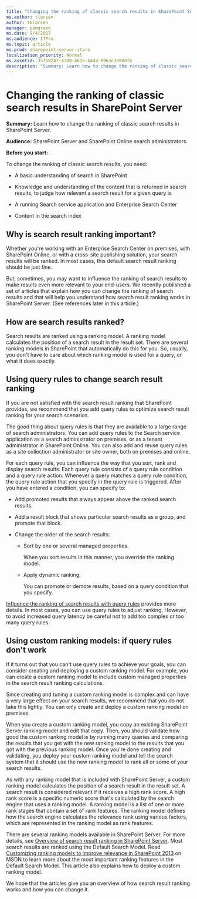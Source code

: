 ```yaml
---
title: "Changing the ranking of classic search results in SharePoint Server"
ms.author: tlarsen
author: tklarsen
manager: pamgreen
ms.date: 9/4/2017
ms.audience: ITPro
ms.topic: article
ms.prod: sharepoint-server-itpro
localization_priority: Normal
ms.assetid: 35f58247-a349-461b-b4d4-8963c3b98df6
description: "Summary: Learn how to change the ranking of classic search results in SharePoint Server."
---
```


# Changing the ranking of classic search results in SharePoint Server

 **Summary:** Learn how to change the ranking of classic search results in SharePoint Server. 
  
 **Audience:** SharePoint Server and SharePoint Online search administrators. 
  
 **Before you start:**
  
To change the ranking of classic search results, you need:
  
- A basic understanding of search in SharePoint
    
- Knowledge and understanding of the content that is returned in search results, to judge how relevant a search result for a given query is
    
- A running Search service application and Enterprise Search Center
    
- Content in the search index
    
## Why is search result ranking important?

Whether you're working with an Enterprise Search Center on premises, with SharePoint Online, or with a cross-site publishing solution, your search results will be ranked. In most cases, this default search result ranking should be just fine.
  
But, sometimes, you may want to influence the ranking of search results to make results even more relevant to your end-users. We recently published a set of  articles that explain how you can change the ranking of search results and that will help you understand how search result ranking works in SharePoint Server. (See references later in this article.)
  
## How are search results ranked?

Search results are ranked using a ranking model. A ranking model calculates the position of a search result in the result set. There are several ranking models in SharePoint that automatically do this for you. So, usually, you don't have to care about which ranking model is used for a query, or what it does exactly.
  
## Using query rules to change search result ranking

If you are not satisfied with the search result ranking that SharePoint provides, we recommend that you add query rules to optimize search result ranking for your search scenarios.
  
The good thing about query rules is that they are available to a large range of search administrators. You can add query rules to the Search service application as a search administrator on premises, or as a tenant administrator in SharePoint Online. You can also add and reuse query rules as a site collection administrator or site owner, both on premises and online.
  
For each query rule, you can influence the way that you sort, rank and display search results. Each query rule consists of a query rule condition and a query rule action. Whenever a query matches a query rule condition, the query rule action that you specify in the query rule is triggered. After you have entered a condition, you can specify to:
  
- Add promoted results that always appear above the ranked search results.
    
- Add a result block that shows particular search results as a group, and promote that block.
    
- Change the order of the search results:
    
  - Sort by one or several managed properties.
    
    When you sort results in this manner, you override the ranking model.
    
  - Apply dynamic ranking.
    
    You can promote or demote results, based on a query condition that you specify.
    
[Influence the ranking of search results with query rules](overview-of-search-result-ranking.md#Ranking_QueryRules) provides more details. In most cases, you can use query rules to adjust ranking. However, to avoid increased query latency be careful not to add too complex or too many query rules. 
  
## Using custom ranking models: if query rules don't work

If it turns out that you can't use query rules to achieve your goals, you can consider creating and deploying a custom ranking model. For example, you can create a custom ranking model to include custom managed properties in the search result ranking calculations.
  
Since creating and tuning a custom ranking model is complex and can have a very large effect on your search results, we recommend that you do not take this lightly. You can only create and deploy a custom ranking model on premises.
  
When you create a custom ranking model, you copy an existing SharePoint Server ranking model and edit that copy. Then, you should validate how good the custom ranking model is by running many queries and comparing the results that you get with the new ranking model to the results that you got with the previous ranking model. Once you're done creating and validating, you deploy your custom ranking model and tell the search system that it should use the new ranking model to rank all or some of your search results.
  
As with any ranking model that is included with SharePoint Server, a custom ranking model calculates the position of a search result in the result set. A search result is considered relevant if it receives a high rank score. A high rank score is a specific numeric score that's calculated by the search engine that uses a ranking model. A ranking model is a list of one or more rank stages that contain a set of rank features. The ranking model defines how the search engine calculates the relevance rank using various factors, which are represented in the ranking model as rank features.
  
There are several ranking models available in SharePoint Server. For more details, see [Overview of search result ranking in SharePoint Server](overview-of-search-result-ranking.md). Most search results are ranked using the Default Search Model. Read [Customizing ranking models to improve relevance in SharePoint 2013](https://go.microsoft.com/fwlink/p/?LinkId=401186) on MSDN to learn more about the most important ranking features in the Default Search Model. This article also explains how to deploy a custom ranking model. 
  
We hope that the articles give you an overview of how search result ranking works and how you can change it.
  

